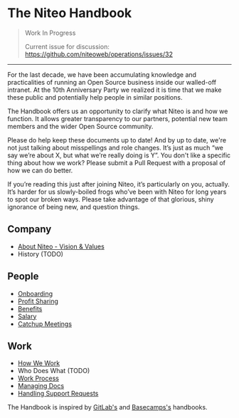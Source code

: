 # The Niteo Handbook

> Work In Progress
>
> Current issue for discussion: https://github.com/niteoweb/operations/issues/32


---

For the last decade, we have been accumulating knowledge and practicalities of running an Open Source business inside our walled-off intranet. At the 10th Anniversary Party we realized it is time that we make these public and potentially help people in similar positions.

The Handbook offers us an opportunity to clarify what Niteo is and how we function. It allows greater transparency to our partners, potential new team members and the wider Open Source community.

Please do help keep these documents up to date! And by up to date, we're not just talking about misspellings and role changes. It’s just as much “we say we’re about X, but what we’re really doing is Y”. You don't like a specific thing about how we work? Please submit a Pull Request with a proposal of how we can do better.

If you’re reading this just after joining Niteo, it’s particularly on you, actually. It’s harder for us slowly-boiled frogs who’ve been with Niteo for long years to spot our broken ways. Please take advantage of that glorious, shiny ignorance of being new, and question things.


## Company

* [About Niteo - Vision & Values](https://github.com/niteoweb/handbook/blob/master/niteo.md)
* History (TODO)

## People
* [Onboarding](https://github.com/niteoweb/handbook/blob/master/onboarding.md)
* [Profit Sharing](https://github.com/niteoweb/handbook/blob/master/profit-sharing.md)
* [Benefits](https://github.com/niteoweb/handbook/blob/master/benefits.md)
* [Salary](https://github.com/niteoweb/handbook/blob/master/salary.md)
* [Catchup Meetings](https://github.com/niteoweb/handbook/blob/master/catchup-meetings.md)

## Work
* [How We Work](https://github.com/niteoweb/handbook/blob/master/how-we-work.md)
* Who Does What (TODO)
* [Work Process](https://github.com/niteoweb/handbook/blob/master/work-process.md)
* [Managing Docs](https://github.com/niteoweb/handbook/blob/master/managing-docs.md)
* [Handling Support Requests](https://github.com/niteoweb/handbook/blob/master/support.md)




The Handbook is inspired by [GitLab's](https://about.gitlab.com/handbook/) and [Basecamps's](https://github.com/basecamp/handbook) handbooks.
